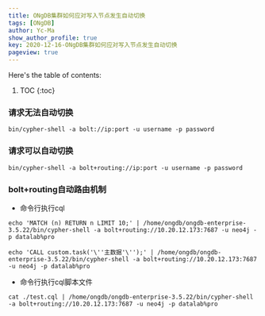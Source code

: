 ```yaml
---
title: ONgDB集群如何应对写入节点发生自动切换
tags: [ONgDB]
author: Yc-Ma
show_author_profile: true
key: 2020-12-16-ONgDB集群如何应对写入节点发生自动切换
pageview: true
---
```


Here's the table of contents:
1. TOC
{:toc}

### 请求无法自动切换
```
bin/cypher-shell -a bolt://ip:port -u username -p password
```

### 请求可以自动切换
```
bin/cypher-shell -a bolt+routing://ip:port -u username -p password
```

### bolt+routing自动路由机制
- 命令行执行cql
```
echo 'MATCH (n) RETURN n LIMIT 10;' | /home/ongdb/ongdb-enterprise-3.5.22/bin/cypher-shell -a bolt+routing://10.20.12.173:7687 -u neo4j -p datalab%pro
```
```
echo 'CALL custom.task('\''主数据'\'');' | /home/ongdb/ongdb-enterprise-3.5.22/bin/cypher-shell -a bolt+routing://10.20.12.173:7687 -u neo4j -p datalab%pro
```
- 命令行执行cql脚本文件
```
cat ./test.cql | /home/ongdb/ongdb-enterprise-3.5.22/bin/cypher-shell -a bolt+routing://10.20.12.173:7687 -u neo4j -p datalab%pro
```

